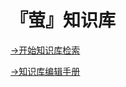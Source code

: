 # 『萤』知识库

[→开始知识库检索](http://firefly.inumy.cn/base/retrieval)

[→知识库编辑手册](http://firefly.inumy.cn/base/help)
